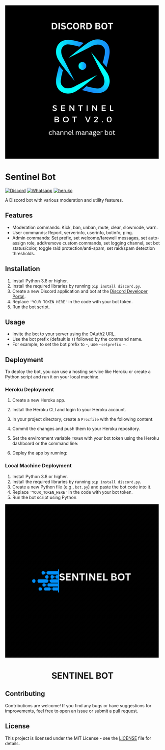 ![Sentinel Bot](/media/Sentinel%20Bot.png)

# Sentinel Bot

[![Discord](https://img.shields.io/discord/your-discord-server-id?color=7289da&label=Discord)](https://discord.gg/your-discord-invite-link)
[![Whatsapp](https://img.shields.io/discord/your-whatsapp-server-id?color=7289da&label=whatsapp)](https://discord.gg/your-Whatsapp-invite-link)
[![heruko](https://img.shields.io/discord/your-discord-server-id?color=7289da&label=heruko)](https://discord.gg/your-discord-invite-link)


A Discord bot with various moderation and utility features.

## Features

- Moderation commands: Kick, ban, unban, mute, clear, slowmode, warn.
- User commands: Report, serverinfo, userinfo, botinfo, ping.
- Admin commands: Set prefix, set welcome/farewell messages, set auto-assign role, add/remove custom commands, set logging channel, set bot status/color, toggle raid protection/anti-spam, set raid/spam detection thresholds.

## Installation

1. Install Python 3.8 or higher.
2. Install the required libraries by running `pip install discord.py`.
3. Create a new Discord application and bot at the [Discord Developer Portal](https://discord.com/developers/applications).
4. Replace `'YOUR_TOKEN_HERE'` in the code with your bot token.
5. Run the bot script.

## Usage

- Invite the bot to your server using the OAuth2 URL.
- Use the bot prefix (default is `!`) followed by the command name.
- For example, to set the bot prefix to `~`, use `~setprefix ~`.

## Deployment

To deploy the bot, you can use a hosting service like Heroku or create a Python script and run it on your local machine.

### Heroku Deployment

1. Create a new Heroku app.
2. Install the Heroku CLI and login to your Heroku account.
3. In your project directory, create a `Procfile` with the following content:

4. Commit the changes and push them to your Heroku repository.
5. Set the environment variable `TOKEN` with your bot token using the Heroku dashboard or the command line:

6. Deploy the app by running:


### Local Machine Deployment

1. Install Python 3.8 or higher.
2. Install the required libraries by running `pip install discord.py`.
3. Create a new Python file (e.g., `bot.py`) and paste the bot code into it.
4. Replace `'YOUR_TOKEN_HERE'` in the code with your bot token.
5. Run the bot script using Python:





<!-- <p align="center">
 ![Sentinel Bot GIF](/media/Sentinel%20Bot.gif)
  <h1 align ="center">SENTINEL BOT </h1>
</p> -->
![Sentinel Bot GIF](/media/Sentinel%20Bot.gif)
<p align='center'>
<h1 align='center'>SENTINEL BOT </h1>
</p>

## Contributing

Contributions are welcome! If you find any bugs or have suggestions for improvements, feel free to open an issue or submit a pull request.

## License

This project is licensed under the MIT License - see the [LICENSE](LICENSE) file for details.